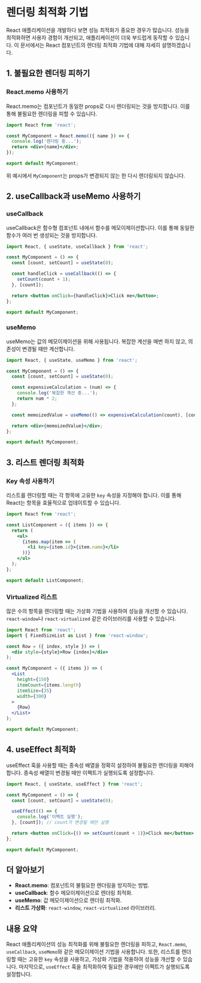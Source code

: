 # 렌더링 최적화 기법


React 애플리케이션을 개발하다 보면 성능 최적화가 중요한 경우가 많습니다. 성능을 최적화하면 사용자 경험이 개선되고, 애플리케이션이 더욱 부드럽게 동작할 수 있습니다. 이 문서에서는 React 컴포넌트의 렌더링 최적화 기법에 대해 자세히 설명하겠습니다.

## 1. 불필요한 렌더링 피하기

### React.memo 사용하기

React.memo는 컴포넌트가 동일한 props로 다시 렌더링되는 것을 방지합니다. 이를 통해 불필요한 렌더링을 피할 수 있습니다.

```jsx
import React from 'react';

const MyComponent = React.memo(({ name }) => {
  console.log('렌더링 중...');
  return <div>{name}</div>;
});

export default MyComponent;
```

위 예시에서 `MyComponent`는 props가 변경되지 않는 한 다시 렌더링되지 않습니다.

## 2. useCallback과 useMemo 사용하기

### useCallback

useCallback은 함수형 컴포넌트 내에서 함수를 메모이제이션합니다. 이를 통해 동일한 함수가 여러 번 생성되는 것을 방지합니다.

```jsx
import React, { useState, useCallback } from 'react';

const MyComponent = () => {
  const [count, setCount] = useState(0);

  const handleClick = useCallback(() => {
    setCount(count + 1);
  }, [count]);

  return <button onClick={handleClick}>Click me</button>;
};

export default MyComponent;
```

### useMemo

useMemo는 값의 메모이제이션을 위해 사용됩니다. 복잡한 계산을 매번 하지 않고, 의존성이 변경될 때만 계산합니다.

```jsx
import React, { useState, useMemo } from 'react';

const MyComponent = () => {
  const [count, setCount] = useState(0);

  const expensiveCalculation = (num) => {
    console.log('복잡한 계산 중...');
    return num * 2;
  };

  const memoizedValue = useMemo(() => expensiveCalculation(count), [count]);

  return <div>{memoizedValue}</div>;
};

export default MyComponent;
```

## 3. 리스트 렌더링 최적화

### Key 속성 사용하기

리스트를 렌더링할 때는 각 항목에 고유한 `key` 속성을 지정해야 합니다. 이를 통해 React는 항목을 효율적으로 업데이트할 수 있습니다.

```jsx
import React from 'react';

const ListComponent = ({ items }) => {
  return (
    <ul>
      {items.map(item => (
        <li key={item.id}>{item.name}</li>
      ))}
    </ul>
  );
};

export default ListComponent;
```

### Virtualized 리스트

많은 수의 항목을 렌더링할 때는 가상화 기법을 사용하여 성능을 개선할 수 있습니다. `react-window`나 `react-virtualized` 같은 라이브러리를 사용할 수 있습니다.

```jsx
import React from 'react';
import { FixedSizeList as List } from 'react-window';

const Row = ({ index, style }) => (
  <div style={style}>Row {index}</div>
);

const MyComponent = ({ items }) => (
  <List
    height={150}
    itemCount={items.length}
    itemSize={35}
    width={300}
  >
    {Row}
  </List>
);

export default MyComponent;
```

## 4. useEffect 최적화

useEffect 훅을 사용할 때는 종속성 배열을 정확히 설정하여 불필요한 렌더링을 피해야 합니다. 종속성 배열이 변경될 때만 이펙트가 실행되도록 설정합니다.

```jsx
import React, { useState, useEffect } from 'react';

const MyComponent = () => {
  const [count, setCount] = useState(0);

  useEffect(() => {
    console.log('이펙트 실행');
  }, [count]); // count가 변경될 때만 실행

  return <button onClick={() => setCount(count + 1)}>Click me</button>;
};

export default MyComponent;
```

## 더 알아보기

- **React.memo**: 컴포넌트의 불필요한 렌더링을 방지하는 방법.
- **useCallback**: 함수 메모이제이션으로 렌더링 최적화.
- **useMemo**: 값 메모이제이션으로 렌더링 최적화.
- **리스트 가상화**: `react-window`, `react-virtualized` 라이브러리.

## 내용 요약

React 애플리케이션의 성능 최적화를 위해 불필요한 렌더링을 피하고, `React.memo`, `useCallback`, `useMemo`와 같은 메모이제이션 기법을 사용합니다. 또한, 리스트를 렌더링할 때는 고유한 `key` 속성을 사용하고, 가상화 기법을 적용하여 성능을 개선할 수 있습니다. 마지막으로, `useEffect` 훅을 최적화하여 필요한 경우에만 이펙트가 실행되도록 설정합니다.